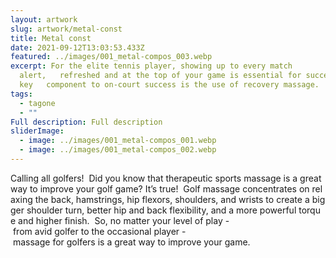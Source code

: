 ```yaml
---
layout: artwork
slug: artwork/metal-const
title: Metal const
date: 2021-09-12T13:03:53.433Z
featured: ../images/001_metal-compos_003.webp
excerpt: For the elite tennis player, showing up to every match
  alert,   refreshed and at the top of your game is essential for success. One
  key   component to on-court success is the use of recovery massage.
tags:
  - tagone
  - ""
Full description: Full description
sliderImage:
  - image: ../images/001_metal-compos_001.webp
  - image: ../images/001_metal-compos_002.webp
---
```

<!--StartFragment-->

Calling all golfers!  Did you know that therapeutic sports massage is a great way to improve your golf game? It’s true!  Golf massage concentrates on relaxing the back, hamstrings, hip flexors, shoulders, and wrists to create a bigger shoulder turn, better hip and back flexibility, and a more powerful torque and higher finish.  So, no matter your level of play - from avid golfer to the occasional player - massage for golfers is a great way to improve your game.

<!--EndFragment-->